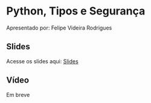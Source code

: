 # Python, Tipos e Segurança

Apresentado por: Felipe Videira Rodrigues


## Slides

Acesse os slides aqui: [Slides](./pybr2019-felipe-videira-rodrigues-python-tipos-e-seguranca.pdf)


## Vídeo

Em breve